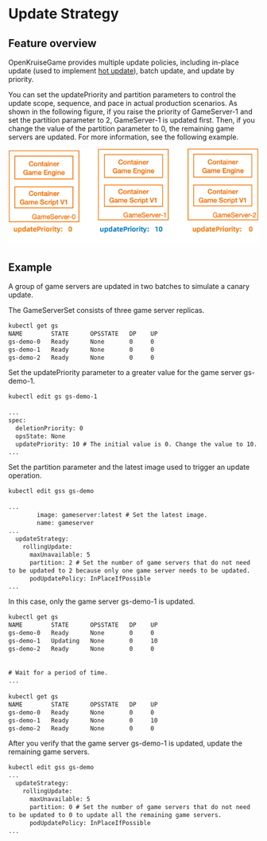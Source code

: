 # Update Strategy
## Feature overview

OpenKruiseGame provides multiple update policies, including in-place update (used to implement [hot update](./hot-update.md)), batch update, and update by priority.

You can set the updatePriority and partition parameters to control the update scope, sequence, and pace in actual production scenarios.
As shown in the following figure, if you raise the priority of GameServer-1 and set the partition parameter to 2, GameServer-1 is updated first. Then, if you change the value of the partition parameter to 0, the remaining game servers are updated. For more information, see the following example.

![update-priority.png](../../static/img/kruisegame/user-manuals/update-priority.png)

## Example

A group of game servers are updated in two batches to simulate a canary update.

The GameServerSet consists of three game server replicas.
```shell
kubectl get gs
NAME        STATE      OPSSTATE   DP    UP
gs-demo-0   Ready      None       0     0
gs-demo-1   Ready      None       0     0
gs-demo-2   Ready      None       0     0
```

Set the updatePriority parameter to a greater value for the game server gs-demo-1.
```shell
kubectl edit gs gs-demo-1

...
spec:
  deletionPriority: 0
  opsState: None
  updatePriority: 10 # The initial value is 0. Change the value to 10.
...
```

Set the partition parameter and the latest image used to trigger an update operation.
```shell
kubectl edit gss gs-demo

...
        image: gameserver:latest # Set the latest image.
        name: gameserver
...
  updateStrategy:
    rollingUpdate:
      maxUnavailable: 5
      partition: 2 # Set the number of game servers that do not need to be updated to 2 because only one game server needs to be updated.
      podUpdatePolicy: InPlaceIfPossible
...

```

In this case, only the game server gs-demo-1 is updated.
```shell
kubectl get gs
NAME        STATE      OPSSTATE   DP    UP
gs-demo-0   Ready      None       0     0
gs-demo-1   Updating   None       0     10
gs-demo-2   Ready      None       0     0


# Wait for a period of time.
...

kubectl get gs
NAME        STATE      OPSSTATE   DP    UP
gs-demo-0   Ready      None       0     0
gs-demo-1   Ready      None       0     10
gs-demo-2   Ready      None       0     0
```

After you verify that the game server gs-demo-1 is updated, update the remaining game servers.
```shell
kubectl edit gss gs-demo
...
  updateStrategy:
    rollingUpdate:
      maxUnavailable: 5
      partition: 0 # Set the number of game servers that do not need to be updated to 0 to update all the remaining game servers.
      podUpdatePolicy: InPlaceIfPossible
...

```

